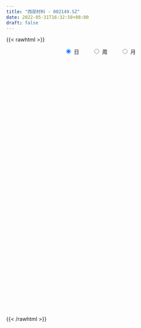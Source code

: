 ```yaml
---
title: "西部材料 - 002149.SZ"
date: 2022-05-31T16:32:58+08:00
draft: false
---
```

{{< rawhtml >}}
    <div style="text-align: center">
        <label style="padding: 1rem;"><input style="margin-right: .5rem" type="radio" name="period" value="D" checked onclick="period_change(this)">日</label>
        <label style="padding: 1rem;"><input style="margin-right: .5rem" type="radio" name="period" value="W" onclick="period_change(this)">周</label>
        <label style="padding: 1rem;"><input style="margin-right: .5rem" type="radio" name="period" value="M" onclick="period_change(this)">月</label>
    </div>
    <div id="chart" style="height: 700px;"></div> 
    <script type="text/javascript">
        const D_v = [132891.36,139613.38,67814.91,88379.51,287653.28,235013.88,254829.36,290396.25,224556.66,165973.85,115486.57,147826.95,217385.04,221414.25,295100.1,420434.55,295373.59,144284.91,122001.02,177577.14,156978.15,248453.66,261970.84,384950.66,310017.75,225779.3,213312.44,171267.99,215807.45,263616.92,189445.77,123359.79,115485.17,134481.83,224104.96,562615.4,388121.81,250910.49,208940.15,223350.14,381637.89,293462.18,247176.57,273624.94,234884.81,256432.51,345106.57,323048.6,259533.48,263752.48,213143.75,228881.0,334026.8,251451.84,369690.05,661938.98,561852.87,899490.33,591458.76,407531.86,631936.13,829660.67,486505.22,476832.69,484959.23,799194.2,789754.37,639948.92,418756.73,648804.25,451920.14,563481.1,572229.4300000001,550662.5600000001,307172.06,454327.22,284149.88,304747.21,251366.98,372393.4,302105.56,214463.34,356362.68,266203.84,200493.12,217757.82,202113.02,230806.35,189773.24,230096.92,133076.47,153402.3,115121.49,77665.8,115787.48,95250.29,87958.87,123926.01,93749.68,128804.74,126676.48,126256.84,130749.13,109985.15,75638.14,109153.0,104191.59,174501.0,171615.28,138964.06,131685.27,88443.23,101766.04,132170.73,147682.44,284175.1,168561.81,125359.77,222840.27,267680.12,201159.62,205813.06,222972.86,242555.09,194192.41,162709.4,108640.98,114987.8,191195.66,210643.65,353040.27,174228.9,139200.4,102195.79,128603.7,210264.71,111269.76,176956.78,166401.92,134525.03,117394.69,98368.93,82126.73,68834.24,189573.87,88122.07,71530.4,65519.79,133537.6,112844.25,78874.22,132480.14,116077.95,89400.28,96113.58,95207.28,71861.18,66458.38,56070.25,86832.23,84824.15,53047.0,52913.67,70988.47,119360.07,72163.3,145196.64,125882.91,76753.27,81565.62,52500.92,73982.0,75455.12,66246.76,72280.01,84247.96,81724.88,76815.81,73480.73,76193.42,103868.64,119020.69,127388.93,140071.48,164225.44,272473.04,277391.79,385085.04,411426.92,282206.33,189765.75,186337.77,125767.23,170620.97,223411.98,244877.24,157382.97,224418.81,148128.0,170818.44,174750.24,169879.56,90551.06,96576.07,80513.75,135457.22,82244.78,82397.7,79081.0,62200.89,88933.88,82924.54,125273.76,100896.49,79395.56,82748.53,96533.8,55353.33,63911.37,64450.7,62456.96,52354.2,53338.3,47952.86,79756.09,59720.71,103254.98,90428.9,120325.82,75366.55,100269.56,114542.29,101045.87,59230.22,93292.31,138438.22,82417.21,49246.23,48289.0,51955.17,77675.81,51749.24,134123.68,77843.78,92801.48,82110.4,67296.58,59535.3,43581.27,56121.0]
const D_histogram = [0.0,-0.0195792593,-0.0250940036,-0.0233488625,0.0384935529,0.0860450996,0.1276303338,0.1806890116,0.1941710702,0.1677984767,0.1294435283,0.1067748994,0.1251965075,0.0689617546,0.1177771176,0.1620319139,0.14010586,0.0870059246,0.0466273004,0.0010822752,-0.0331266975,-0.007518126,0.0140524868,0.0817071676,0.1087814582,0.1189643587,0.1043534054,0.0517558737,0.0328715689,-0.0533116423,-0.1540627709,-0.1900272067,-0.2194422414,-0.2005904422,-0.0856466126,0.0262596031,0.0990650864,0.1146026662,0.0823211224,0.0751789414,0.1031419821,0.0824842684,0.0775574622,0.0723611601,0.0485962938,0.0130516905,0.0102479341,-0.0931644347,-0.2335812923,-0.2323071309,-0.2349348916,-0.207426254,-0.1619979876,-0.1201137763,-0.0530166608,0.0654156836,0.2498715683,0.433561907,0.4963885082,0.475844333,0.4719604613,0.3123591013,0.1413074005,0.0834045042,0.1573404303,0.2988269193,0.3762755475,0.3493184648,0.2894477043,0.2324859318,0.1632110116,0.2171132916,0.2989514447,0.1610315035,0.0536931035,-0.1674572306,-0.3024636716,-0.3195506086,-0.3638502778,-0.3390918471,-0.3628334155,-0.3983097081,-0.4721969061,-0.4694832983,-0.4912203074,-0.4673111584,-0.4092365523,-0.3222866842,-0.3206174159,-0.4285548501,-0.4881520617,-0.5425699021,-0.5009455606,-0.4473891718,-0.3677201784,-0.3254385365,-0.2659456373,-0.1969012744,-0.1256790574,-0.0342027597,0.0110060055,0.0605580663,0.0813788469,0.0644073567,0.0583146413,0.0471016544,0.0191199435,-0.0766610601,-0.0680664086,-0.0103009433,0.0376267306,0.0557302317,0.0904405514,0.1150268762,0.1591582473,0.2339237106,0.2762124696,0.2755155929,0.3187605118,0.3782575108,0.3444043867,0.3366320231,0.3295305232,0.3320433629,0.3084231079,0.2447076773,0.1918288825,0.1582878843,0.1120997046,0.1163098235,0.165024534,0.1455302413,0.1216265185,0.0952967351,0.0807347501,0.0345609941,0.0123968071,-0.0465536797,-0.0806923547,-0.0851805907,-0.073207788,-0.0552073636,-0.041266669,-0.0394417466,-0.1734900293,-0.2346688669,-0.2687687766,-0.297535873,-0.3628939603,-0.4163008055,-0.4150723234,-0.3512762466,-0.2737820385,-0.2026276565,-0.1508405116,-0.1524921223,-0.1272153653,-0.1339587767,-0.1320332173,-0.1576593108,-0.1382247662,-0.1365613768,-0.14006896,-0.1156820113,-0.1271565361,-0.1283081768,-0.1762436601,-0.2027245497,-0.1954007707,-0.2057562221,-0.1904429708,-0.1894040639,-0.1694932152,-0.1205423032,-0.063977286,0.0098569297,0.0567988052,0.0747222065,0.0835583353,0.1077430926,0.1208894005,0.1363631659,0.1240940047,0.1139417483,0.1073033583,0.1329651231,0.1587165902,0.2185504909,0.298026418,0.3045578083,0.3007085094,0.2579603747,0.2167348997,0.1736636866,0.1159814108,0.0531770124,-0.0000940745,-0.0790586321,-0.15768236,-0.2539476691,-0.2682149954,-0.2354719313,-0.1980559583,-0.1553920341,-0.1253610255,-0.0687987438,-0.0430878207,-0.0226472956,-0.0173790648,-0.0148371503,0.0235489493,0.0357486594,0.0659139557,0.0685939423,0.0467298976,0.0309434244,-0.0204818463,-0.0270465043,-0.0280619838,-0.0159095041,-0.0235459901,-0.0124993545,0.0097069053,0.0115563465,-0.0256420041,-0.0540356565,-0.1301822852,-0.1962332186,-0.1997161273,-0.1933391389,-0.1264307771,-0.0394798713,0.0102546439,0.0621118807,0.1143541205,0.1708583551,0.2107280435,0.2331339572,0.2371444112,0.2384468622,0.2374402441,0.2262016442,0.2520194344,0.2531869196,0.2063569736,0.1920545219,0.176753695,0.1542064,0.1387966609,0.1213321189]
const D_fast = [0.0,-0.0244740741,-0.0362623193,-0.0403543938,0.0311114098,0.1001742314,0.173667049,0.2718979797,0.3339228059,0.3494998316,0.3435057652,0.3475308613,0.3972515962,0.358257282,0.4365169243,0.5212796991,0.5343801102,0.503031656,0.4743098568,0.4290354004,0.3865447533,0.4102737934,0.4353575279,0.5234390005,0.5777086557,0.6176326459,0.629110044,0.5894514807,0.5787850681,0.4792739463,0.340007125,0.2565358876,0.1722602925,0.1409644811,0.2344966576,0.3529677741,0.4505395289,0.4947277753,0.4830265121,0.4946790665,0.5484276027,0.548390956,0.5628535155,0.5757475034,0.5641317105,0.5318500298,0.5316082569,0.4049047795,0.2060925988,0.1492899775,0.0879284939,0.063580568,0.0685093375,0.0803651047,0.134208055,0.2689943202,0.5159180971,0.8079989126,0.9949226408,1.0933395488,1.2074457924,1.1259342078,0.9902093572,0.9531575869,1.0664286206,1.2826218394,1.4541393545,1.5145118879,1.5270030535,1.5281627639,1.4996905967,1.6078711996,1.7644472138,1.6667851485,1.5728700244,1.3098553827,1.0992330237,1.0022584345,0.8669961959,0.8069816648,0.6925317425,0.5574780229,0.3655415985,0.2508843816,0.1063422956,0.0134236551,-0.0308108769,-0.0244326798,-0.1029177655,-0.3179939122,-0.4996291393,-0.6896894552,-0.7733015038,-0.8315924079,-0.8438534592,-0.8829314514,-0.8899249616,-0.8701059172,-0.8303034646,-0.7473778569,-0.6994175903,-0.6347260129,-0.5935605205,-0.5944301715,-0.5859442267,-0.5853818,-0.608583525,-0.7235297936,-0.7319517443,-0.6767615148,-0.6194271582,-0.5873910993,-0.5300706417,-0.4767275978,-0.3928066649,-0.259560274,-0.1482183976,-0.080036376,0.0428986709,0.1969600475,0.2492080201,0.3255936623,0.4008747932,0.4863984735,0.5398839955,0.5373454843,0.5324239102,0.538454883,0.5202916295,0.5535792043,0.6435500483,0.6604383159,0.6669412227,0.664435623,0.6700573256,0.6325238181,0.6134588329,0.5428699261,0.4885581624,0.4627747788,0.4564456345,0.460644218,0.4642682453,0.4562327311,0.2788119411,0.1589658868,0.0576737829,-0.0454772817,-0.2015588591,-0.3590409057,-0.4615805045,-0.4856034892,-0.4765547908,-0.4560573229,-0.4419803059,-0.4817549473,-0.4882820315,-0.5285151371,-0.559597882,-0.6246388032,-0.6397604502,-0.672237405,-0.7107622283,-0.7152957823,-0.7585594411,-0.791788126,-0.8837845244,-0.9609465514,-1.0024729651,-1.064267472,-1.0965649634,-1.1428770725,-1.1653395276,-1.1465241914,-1.1059534957,-1.0296550475,-0.9685134708,-0.9319095178,-0.9021838052,-0.8510632747,-0.8076946167,-0.7581300599,-0.7393757199,-0.7210425393,-0.7008550896,-0.641952044,-0.5765214294,-0.462049906,-0.3080673744,-0.2253965321,-0.1540687036,-0.1323267446,-0.1193684946,-0.1190237861,-0.1477107092,-0.1972208545,-0.25051546,-0.3492446757,-0.4672889936,-0.62704122,-0.7083622951,-0.7344872139,-0.7465852304,-0.7427693148,-0.7440785625,-0.7047159667,-0.6897769989,-0.6749982976,-0.6740748331,-0.6752422061,-0.6309688692,-0.6098319942,-0.563188209,-0.5433597368,-0.5535413071,-0.5615919242,-0.6181376564,-0.6314639406,-0.639494916,-0.6313198123,-0.6448427958,-0.6369209989,-0.6122880127,-0.607549485,-0.6511583366,-0.6930609031,-0.8017531031,-0.9168623412,-0.9702742817,-1.012232078,-0.9769314104,-0.8998504725,-0.8475522963,-0.7801670894,-0.6993363194,-0.600117496,-0.5075657968,-0.4268763937,-0.363579837,-0.3026656705,-0.2443122275,-0.1990004163,-0.1101777675,-0.0457135524,-0.0409542551,-0.0072430762,0.0216445206,0.0376488256,0.0569382517,0.0698067394]
const D_slow = [0.0,-0.0048948148,-0.0111683157,-0.0170055313,-0.0073821431,0.0141291318,0.0460367152,0.0912089681,0.1397517357,0.1817013549,0.2140622369,0.2407559618,0.2720550887,0.2892955273,0.3187398067,0.3592477852,0.3942742502,0.4160257314,0.4276825565,0.4279531253,0.4196714509,0.4177919194,0.4213050411,0.441731833,0.4689271975,0.4986682872,0.5247566386,0.537695607,0.5459134992,0.5325855886,0.4940698959,0.4465630942,0.3917025339,0.3415549233,0.3201432702,0.326708171,0.3514744426,0.3801251091,0.4007053897,0.4195001251,0.4452856206,0.4659066877,0.4852960532,0.5033863433,0.5155354167,0.5187983393,0.5213603229,0.4980692142,0.4396738911,0.3815971084,0.3228633855,0.271006822,0.2305073251,0.200478881,0.1872247158,0.2035786367,0.2660465288,0.3744370055,0.4985341326,0.6174952158,0.7354853311,0.8135751065,0.8489019566,0.8697530827,0.9090881903,0.9837949201,1.0778638069,1.1651934231,1.2375553492,1.2956768322,1.3364795851,1.390757908,1.4654957691,1.505753645,1.5191769209,1.4773126132,1.4016966953,1.3218090432,1.2308464737,1.1460735119,1.0553651581,0.955787731,0.8377385045,0.7203676799,0.5975626031,0.4807348135,0.3784256754,0.2978540043,0.2176996504,0.1105609379,-0.0114770776,-0.1471195531,-0.2723559433,-0.3842032362,-0.4761332808,-0.5574929149,-0.6239793243,-0.6732046429,-0.7046244072,-0.7131750971,-0.7104235958,-0.6952840792,-0.6749393675,-0.6588375283,-0.644258868,-0.6324834544,-0.6277034685,-0.6468687335,-0.6638853357,-0.6664605715,-0.6570538888,-0.6431213309,-0.6205111931,-0.591754474,-0.5519649122,-0.4934839845,-0.4244308672,-0.3555519689,-0.275861841,-0.1812974633,-0.0951963666,-0.0110383608,0.07134427,0.1543551107,0.2314608877,0.292637807,0.3405950276,0.3801669987,0.4081919249,0.4372693807,0.4785255142,0.5149080746,0.5453147042,0.569138888,0.5893225755,0.597962824,0.6010620258,0.5894236059,0.5692505172,0.5479553695,0.5296534225,0.5158515816,0.5055349143,0.4956744777,0.4523019704,0.3936347537,0.3264425595,0.2520585913,0.1613351012,0.0572598998,-0.046508181,-0.1343272427,-0.2027727523,-0.2534296664,-0.2911397943,-0.3292628249,-0.3610666662,-0.3945563604,-0.4275646647,-0.4669794924,-0.501535684,-0.5356760282,-0.5706932682,-0.599613771,-0.631402905,-0.6634799492,-0.7075408643,-0.7582220017,-0.8070721944,-0.8585112499,-0.9061219926,-0.9534730086,-0.9958463124,-1.0259818882,-1.0419762097,-1.0395119773,-1.025312276,-1.0066317243,-0.9857421405,-0.9588063674,-0.9285840172,-0.8944932258,-0.8634697246,-0.8349842875,-0.8081584479,-0.7749171671,-0.7352380196,-0.6806003969,-0.6060937924,-0.5299543403,-0.454777213,-0.3902871193,-0.3361033944,-0.2926874727,-0.26369212,-0.2503978669,-0.2504213855,-0.2701860436,-0.3096066336,-0.3730935508,-0.4401472997,-0.4990152825,-0.5485292721,-0.5873772806,-0.618717537,-0.6359172229,-0.6466891781,-0.652351002,-0.6566957682,-0.6604050558,-0.6545178185,-0.6455806536,-0.6291021647,-0.6119536791,-0.6002712047,-0.5925353486,-0.5976558102,-0.6044174363,-0.6114329322,-0.6154103082,-0.6212968057,-0.6244216444,-0.6219949181,-0.6191058314,-0.6255163325,-0.6390252466,-0.6715708179,-0.7206291226,-0.7705581544,-0.8188929391,-0.8505006334,-0.8603706012,-0.8578069402,-0.8422789701,-0.8136904399,-0.7709758511,-0.7182938403,-0.660010351,-0.6007242482,-0.5411125326,-0.4817524716,-0.4252020605,-0.3621972019,-0.298900472,-0.2473112286,-0.1992975982,-0.1551091744,-0.1165575744,-0.0818584092,-0.0515253795]
const D_data = [['2021-05-20', 13.7565, 13.2518, 13.2221, 13.7565],['2021-05-21', 13.2518, 12.945, 12.7471, 13.3903],['2021-05-24', 12.8361, 13.0341, 12.7372, 13.1132],['2021-05-25', 13.0242, 13.0934, 12.7471, 13.1132],['2021-05-26', 13.1231, 14.0237, 13.1033, 14.3404],['2021-05-27', 14.0435, 14.192, 13.8852, 14.3899],['2021-05-28', 14.2118, 14.4493, 14.2118, 14.8254],['2021-05-31', 14.6274, 14.9837, 14.3503, 15.0035],['2021-06-01', 14.8452, 14.8353, 14.3503, 15.0431],['2021-06-02', 14.8353, 14.4691, 14.3503, 14.9144],['2021-06-03', 14.4592, 14.2909, 14.2316, 14.667],['2021-06-04', 14.2316, 14.4493, 14.1326, 14.7066],['2021-06-07', 14.5186, 15.0827, 14.5186, 15.1619],['2021-06-08', 15.1619, 14.1623, 14.093, 15.2608],['2021-06-09', 14.2019, 15.5775, 14.2019, 15.5775],['2021-06-10', 15.726, 15.9338, 15.2212, 15.9338],['2021-06-11', 15.6171, 15.34, 14.954, 15.6171],['2021-06-15', 15.3796, 14.8947, 14.7759, 15.4192],['2021-06-16', 14.8947, 14.9144, 14.6571, 15.2113],['2021-06-17', 14.9639, 14.6967, 14.4592, 15.3202],['2021-06-18', 14.68, 14.67, 14.1, 14.85],['2021-06-21', 14.65, 15.44, 14.25, 15.5],['2021-06-22', 15.5, 15.58, 15.09, 15.71],['2021-06-23', 15.69, 16.5, 15.51, 16.76],['2021-06-24', 16.3, 16.39, 16.13, 17.0],['2021-06-25', 16.39, 16.44, 16.03, 16.79],['2021-06-28', 16.33, 16.28, 16.01, 16.75],['2021-06-29', 16.28, 15.76, 15.75, 16.45],['2021-06-30', 15.76, 16.1, 15.42, 16.39],['2021-07-01', 16.11, 15.04, 15.0, 16.18],['2021-07-02', 14.91, 14.34, 14.21, 14.92],['2021-07-05', 14.3, 14.71, 14.21, 14.82],['2021-07-06', 14.8, 14.51, 14.25, 14.8],['2021-07-07', 14.38, 14.97, 14.3, 15.12],['2021-07-08', 15.0, 16.47, 15.0, 16.47],['2021-07-09', 16.48, 17.07, 16.16, 17.5],['2021-07-12', 17.0, 17.18, 16.85, 17.72],['2021-07-13', 17.26, 16.84, 16.62, 17.31],['2021-07-14', 16.84, 16.33, 16.25, 16.9],['2021-07-15', 16.56, 16.66, 16.15, 16.97],['2021-07-16', 16.6, 17.29, 16.3, 17.65],['2021-07-19', 17.53, 16.84, 16.68, 17.8],['2021-07-20', 16.58, 17.1, 16.32, 17.26],['2021-07-21', 17.1, 17.2, 16.7, 17.2],['2021-07-22', 17.24, 17.01, 16.58, 17.3],['2021-07-23', 16.9, 16.8, 16.65, 17.39],['2021-07-26', 17.0, 17.19, 16.8, 17.6],['2021-07-27', 17.03, 15.68, 15.66, 17.56],['2021-07-28', 15.21, 14.49, 14.11, 15.25],['2021-07-29', 14.8, 15.76, 14.8, 15.87],['2021-07-30', 15.81, 15.57, 15.09, 15.9],['2021-08-02', 15.77, 15.88, 15.59, 16.6],['2021-08-03', 15.81, 16.19, 15.51, 16.98],['2021-08-04', 16.19, 16.3, 15.93, 16.47],['2021-08-05', 16.31, 16.87, 16.06, 17.34],['2021-08-06', 16.78, 18.05, 16.5, 18.07],['2021-08-09', 19.2, 19.86, 19.04, 19.86],['2021-08-10', 20.13, 21.17, 20.13, 21.8],['2021-08-11', 21.2, 20.76, 20.3, 21.6],['2021-08-12', 20.74, 20.3, 20.18, 20.96],['2021-08-13', 20.53, 20.92, 20.18, 21.67],['2021-08-16', 21.35, 18.95, 18.83, 21.59],['2021-08-17', 19.28, 18.21, 18.1, 19.44],['2021-08-18', 18.21, 19.22, 18.03, 19.81],['2021-08-19', 19.17, 21.14, 18.79, 21.14],['2021-08-20', 21.66, 22.89, 20.66, 23.19],['2021-08-23', 22.99, 23.1, 22.5, 25.12],['2021-08-24', 22.12, 22.38, 21.8, 22.58],['2021-08-25', 22.4, 22.16, 21.38, 22.48],['2021-08-26', 22.2, 22.27, 21.62, 23.38],['2021-08-27', 21.9, 22.12, 21.6, 23.02],['2021-08-30', 22.41, 23.97, 22.16, 24.0],['2021-08-31', 23.8, 25.1, 23.06, 25.29],['2021-09-01', 24.88, 22.59, 22.59, 24.97],['2021-09-02', 21.8, 22.61, 21.5, 23.1],['2021-09-03', 22.88, 20.46, 20.35, 23.0],['2021-09-06', 20.45, 20.59, 19.54, 20.75],['2021-09-07', 20.6, 21.6, 20.21, 21.89],['2021-09-08', 21.61, 21.0, 20.61, 21.66],['2021-09-09', 20.88, 21.7, 20.03, 21.97],['2021-09-10', 21.31, 20.97, 20.65, 21.86],['2021-09-13', 20.82, 20.5, 20.12, 21.15],['2021-09-14', 20.31, 19.5, 19.4, 20.75],['2021-09-15', 19.49, 20.0, 19.13, 20.76],['2021-09-16', 19.88, 19.35, 19.35, 20.55],['2021-09-17', 19.2, 19.62, 18.5, 19.79],['2021-09-22', 19.16, 19.98, 19.11, 20.4],['2021-09-23', 20.0, 20.49, 19.8, 20.65],['2021-09-24', 20.4, 19.44, 19.4, 20.52],['2021-09-27', 19.42, 17.5, 17.5, 19.54],['2021-09-28', 17.46, 17.29, 17.15, 17.68],['2021-09-29', 17.2, 16.62, 16.55, 17.53],['2021-09-30', 16.7, 17.34, 16.7, 17.39],['2021-10-08', 17.59, 17.32, 17.11, 17.69],['2021-10-11', 17.35, 17.62, 17.1, 18.1],['2021-10-12', 17.5, 17.13, 16.78, 17.65],['2021-10-13', 17.25, 17.3, 16.73, 17.35],['2021-10-14', 17.25, 17.49, 17.05, 17.88],['2021-10-15', 17.56, 17.67, 17.37, 17.87],['2021-10-18', 17.67, 18.2, 17.57, 18.36],['2021-10-19', 18.19, 17.88, 17.62, 18.25],['2021-10-20', 17.72, 18.12, 17.33, 18.24],['2021-10-21', 18.2, 17.91, 17.85, 18.62],['2021-10-22', 17.78, 17.41, 17.24, 18.2],['2021-10-25', 17.33, 17.44, 17.25, 17.65],['2021-10-26', 17.55, 17.28, 17.01, 17.71],['2021-10-27', 17.55, 16.9, 16.85, 17.63],['2021-10-28', 16.61, 15.6, 15.51, 16.85],['2021-10-29', 15.6, 16.52, 15.6, 16.58],['2021-11-01', 16.48, 17.19, 16.4, 17.25],['2021-11-02', 17.14, 17.27, 17.06, 17.68],['2021-11-03', 17.26, 17.02, 16.77, 17.26],['2021-11-04', 17.14, 17.34, 17.02, 17.42],['2021-11-05', 17.45, 17.37, 17.1, 17.71],['2021-11-08', 17.25, 17.83, 16.95, 17.89],['2021-11-09', 17.85, 18.62, 17.55, 18.96],['2021-11-10', 18.55, 18.67, 18.29, 18.85],['2021-11-11', 18.68, 18.41, 18.22, 18.79],['2021-11-12', 18.41, 19.27, 18.3, 19.39],['2021-11-15', 19.2, 20.0, 19.08, 20.46],['2021-11-16', 19.81, 19.17, 19.15, 20.02],['2021-11-17', 19.09, 19.65, 18.28, 19.91],['2021-11-18', 19.62, 19.89, 18.86, 20.28],['2021-11-19', 19.79, 20.28, 19.57, 20.5],['2021-11-22', 20.2, 20.18, 20.07, 20.88],['2021-11-23', 20.16, 19.7, 19.61, 20.32],['2021-11-24', 19.67, 19.74, 19.55, 20.06],['2021-11-25', 19.75, 19.94, 19.62, 20.1],['2021-11-26', 20.06, 19.73, 19.73, 20.89],['2021-11-29', 19.3, 20.4, 19.04, 20.46],['2021-11-30', 20.58, 21.28, 20.4, 21.78],['2021-12-01', 21.15, 20.7, 20.54, 21.34],['2021-12-02', 20.61, 20.71, 20.32, 21.43],['2021-12-03', 20.43, 20.71, 20.41, 20.87],['2021-12-06', 20.75, 20.9, 20.58, 21.33],['2021-12-07', 20.92, 20.47, 19.4, 21.09],['2021-12-08', 20.2, 20.69, 20.2, 21.1],['2021-12-09', 20.67, 20.08, 19.86, 20.78],['2021-12-10', 19.8, 20.17, 19.8, 20.51],['2021-12-13', 20.06, 20.45, 20.03, 20.84],['2021-12-14', 20.69, 20.69, 20.21, 20.79],['2021-12-15', 20.58, 20.87, 20.55, 21.15],['2021-12-16', 21.09, 20.94, 20.76, 21.13],['2021-12-17', 20.95, 20.87, 20.79, 21.09],['2021-12-20', 20.87, 18.79, 18.78, 20.88],['2021-12-21', 18.65, 19.07, 18.56, 19.33],['2021-12-22', 18.9, 19.0, 18.88, 19.36],['2021-12-23', 19.2, 18.71, 18.7, 19.2],['2021-12-24', 18.73, 17.76, 17.55, 18.79],['2021-12-27', 17.99, 17.29, 17.01, 18.0],['2021-12-28', 17.36, 17.5, 17.15, 17.54],['2021-12-29', 17.46, 18.14, 17.33, 18.38],['2021-12-30', 18.14, 18.42, 17.95, 18.63],['2021-12-31', 18.4, 18.52, 18.28, 18.67],['2022-01-04', 18.49, 18.43, 18.0, 18.81],['2022-01-05', 18.35, 17.73, 17.54, 18.66],['2022-01-06', 17.71, 17.97, 17.57, 18.16],['2022-01-07', 17.87, 17.46, 17.4, 18.07],['2022-01-10', 17.35, 17.39, 17.16, 17.59],['2022-01-11', 17.23, 16.8, 16.69, 17.4],['2022-01-12', 16.81, 17.16, 16.81, 17.46],['2022-01-13', 17.07, 16.81, 16.76, 17.23],['2022-01-14', 16.81, 16.55, 16.52, 16.91],['2022-01-17', 16.53, 16.77, 16.37, 16.87],['2022-01-18', 16.78, 16.17, 16.0, 16.9],['2022-01-19', 16.05, 16.07, 15.82, 16.33],['2022-01-20', 16.08, 15.13, 15.05, 16.14],['2022-01-21', 15.23, 14.94, 14.82, 15.4],['2022-01-24', 14.78, 15.04, 14.68, 15.07],['2022-01-25', 15.04, 14.53, 14.45, 15.27],['2022-01-26', 14.51, 14.58, 14.25, 14.95],['2022-01-27', 14.57, 14.16, 14.1, 14.71],['2022-01-28', 14.2, 14.17, 13.75, 14.34],['2022-02-07', 14.39, 14.46, 14.3, 14.66],['2022-02-08', 14.41, 14.62, 14.16, 14.65],['2022-02-09', 14.76, 15.02, 14.56, 15.04],['2022-02-10', 15.02, 14.89, 14.76, 15.15],['2022-02-11', 14.89, 14.61, 14.57, 14.93],['2022-02-14', 14.7, 14.49, 14.36, 14.84],['2022-02-15', 14.59, 14.71, 14.41, 14.73],['2022-02-16', 14.71, 14.63, 14.57, 14.88],['2022-02-17', 14.64, 14.71, 14.51, 14.83],['2022-02-18', 14.59, 14.35, 14.25, 14.63],['2022-02-21', 14.41, 14.29, 14.19, 14.74],['2022-02-22', 14.28, 14.26, 13.9, 14.41],['2022-02-23', 14.23, 14.7, 14.19, 14.76],['2022-02-24', 14.59, 14.85, 14.3, 14.97],['2022-02-25', 14.97, 15.56, 14.62, 15.6],['2022-02-28', 15.82, 16.3, 15.55, 16.3],['2022-03-01', 16.5, 15.78, 15.65, 16.5],['2022-03-02', 15.88, 15.83, 15.66, 16.1],['2022-03-03', 15.7, 15.38, 15.36, 15.8],['2022-03-04', 15.3, 15.31, 15.18, 15.57],['2022-03-07', 15.49, 15.17, 15.04, 15.62],['2022-03-08', 15.49, 14.79, 14.0, 15.7],['2022-03-09', 14.5, 14.43, 13.31, 14.75],['2022-03-10', 14.53, 14.22, 14.18, 14.68],['2022-03-11', 13.95, 13.47, 13.22, 13.95],['2022-03-14', 13.06, 12.91, 12.9, 13.39],['2022-03-15', 12.73, 12.0, 11.99, 12.83],['2022-03-16', 12.2, 12.46, 11.77, 12.52],['2022-03-17', 12.63, 12.83, 12.5, 13.16],['2022-03-18', 12.87, 12.83, 12.66, 12.94],['2022-03-21', 12.85, 12.89, 12.63, 13.0],['2022-03-22', 12.92, 12.73, 12.71, 12.95],['2022-03-23', 12.77, 13.13, 12.61, 13.28],['2022-03-24', 12.98, 12.83, 12.71, 13.02],['2022-03-25', 12.75, 12.77, 12.74, 13.1],['2022-03-28', 12.68, 12.54, 12.3, 12.76],['2022-03-29', 12.55, 12.42, 12.39, 12.72],['2022-03-30', 12.5, 12.89, 12.42, 12.89],['2022-03-31', 12.79, 12.63, 12.51, 12.85],['2022-04-01', 12.53, 12.92, 12.42, 12.94],['2022-04-06', 12.88, 12.63, 12.51, 12.88],['2022-04-07', 12.53, 12.23, 12.22, 12.59],['2022-04-08', 12.23, 12.15, 11.83, 12.37],['2022-04-11', 12.15, 11.44, 11.35, 12.15],['2022-04-12', 11.43, 11.74, 11.33, 11.81],['2022-04-13', 11.73, 11.68, 11.53, 11.92],['2022-04-14', 11.87, 11.77, 11.64, 11.95],['2022-04-15', 11.66, 11.43, 11.35, 11.76],['2022-04-18', 11.37, 11.57, 11.11, 11.61],['2022-04-19', 11.59, 11.71, 11.54, 11.81],['2022-04-20', 11.6, 11.44, 11.41, 11.71],['2022-04-21', 11.43, 10.76, 10.72, 11.47],['2022-04-22', 10.68, 10.57, 10.44, 10.78],['2022-04-25', 10.35, 9.52, 9.51, 10.35],['2022-04-26', 9.49, 9.03, 9.02, 9.52],['2022-04-27', 8.45, 9.36, 8.42, 9.36],['2022-04-28', 9.23, 9.22, 9.06, 9.43],['2022-04-29', 9.36, 9.93, 9.34, 10.06],['2022-05-05', 9.84, 10.41, 9.8, 10.62],['2022-05-06', 10.1, 10.18, 10.02, 10.42],['2022-05-09', 10.17, 10.39, 10.06, 10.55],['2022-05-10', 10.24, 10.63, 10.17, 10.74],['2022-05-11', 10.74, 10.98, 10.74, 11.56],['2022-05-12', 10.97, 11.08, 10.87, 11.25],['2022-05-13', 11.1, 11.11, 10.92, 11.2],['2022-05-16', 11.27, 11.05, 10.99, 11.29],['2022-05-17', 11.05, 11.14, 10.9, 11.17],['2022-05-18', 11.07, 11.23, 11.04, 11.43],['2022-05-19', 11.1, 11.19, 11.02, 11.21],['2022-05-20', 11.3, 11.83, 11.21, 11.88],['2022-05-23', 11.82, 11.75, 11.65, 11.9],['2022-05-24', 11.72, 11.17, 11.16, 11.84],['2022-05-25', 11.24, 11.54, 11.2, 11.62],['2022-05-26', 11.5, 11.57, 11.26, 11.85],['2022-05-27', 11.72, 11.49, 11.35, 11.77],['2022-05-30', 11.52, 11.58, 11.39, 11.63],['2022-05-31', 11.57, 11.56, 11.41, 11.65]]
const W_v = [613025.0800000001,784128.5,807643.83,1147641.4299999999,470663.26,644729.76,560916.3400000001,1210030.6499999999,1040981.49,1531490.1899999999,843719.96,592251.35,398510.68,289046.47,318156.1899999999,271655.15,312923.62,235694.89,206392.1,226205.23,199942.17,212168.21,285311.31,199699.47,227890.59,309088.93,308601.8,262791.08,200656.4,58865.99,58539.99,337498.63,210864.8,513844.47,283958.41,371870.39,183396.66,1095169.0899999999,532507.55,282061.96,182875.43,254204.92,251789.59,300005.15,178082.82,169820.84,150061.55,165660.1,209481.91,203746.78,175751.31,141394.98,308272.06,431879.86,197111.32,289697.49,221839.44,268700.73,139889.67,165934.27,228379.57,131471.67,313120.46,161832.82,255955.57,227287.53,201937.16,339688.05,425180.63,250851.5,688302.4,287166.79,143328.91,164174.8,166876.8,597301.1799999999,492808.08,587053.63,345365.5699999999,469065.33,1318543.46,1143932.5600000001,1736854.46,2011280.9499999997,2286281.79,1665660.73,950749.2200000001,2800794.0600000001,1258817.05,942937.04,267396.27,601459.05,746880.0,785826.3400000001,781416.5,363520.62,1007870.29,676213.14,1015339.59,1035404.61,1581392.7199999997,705566.21,953461.4,581427.89,448926.7,344817.5000000001,404605.44,679374.7599999999,626381.5900000001,431726.23,438685.25,379032.35,37279.0,159018.48,210028.55,155542.31,213889.68,166381.22,169153.22,161132.31,145392.85,192281.12,292367.28,479922.37,350479.72,275035.7,383259.2,315933.5600000001,336072.38,367249.24,406371.95,856571.26,720543.66,719126.9299999999,631819.6699999999,400689.87,282648.62,208894.94,201387.41,206995.59,189702.62,216067.64,150105.22,165631.93,1201155.5600000001,518071.82,404633.11,195073.86,176046.7,172540.26,304390.04,760746.27,545680.76,704406.89,899409.9800000001,999576.0600000001,516387.59,434453.13,249703.74,298204.79,632757.5800000001,880781.0599999999,388813.35,197718.54,118955.32,480133.56,848792.86,716989.27,787326.01,1258211.6500000001,2133648.7999999998,1996041.3000000003,1617179.04,1917230.9199999999,1890075.2100000002,2728483.4000000004,2784389.1800000002,2567530.96,2337158.2600000002,2238002.3399999999,1397754.79,1515109.6599999999,767150.75,534677.61,1747573.9000000001,1057799.95,666725.48,639482.8699999999,718897.5,481138.5700000001,421423.8100000001,561120.35,603765.75,938788.5900000001,347446.87,728464.53,651875.9199999999,933690.9400000001,944240.28,1449707.53,600841.22,1431172.21,1053450.5700000001,1160047.1499999999,1452960.48,1305581.01,1404584.8799999999,1845988.6699999999,3092269.9499999997,3077152.0099999998,2949184.4100000001,2447872.3700000001,1514763.0300000003,1255280.8,622692.61,631697.1800000001,77665.8,516672.33,622472.34,635099.01,593029.33,948619.39,1140180.75,771726.25,979309.0100000001,793496.87,501249.62,548283.73,529676.84,329640.42,333687.3,533591.39,360256.93,381315.42,499952.41,1239246.79,1195504.0,1020711.97,754127.3,477189.5200000001,438414.07,263040.58,342706.16,293122.16,489645.81,215588.16,422624.19,363792.9,379587.54,99702.27]
const W_histogram = [0.0,0.0780809117,0.1111601341,0.1323486515,0.1422277025,0.1325868694,0.1591032651,0.2339840086,0.2383361013,0.2831180217,0.2788676922,0.2068726816,0.0798605206,-0.0104990983,-0.1152126331,-0.1701066875,-0.2478433012,-0.2962199569,-0.3101686434,-0.3261169197,-0.3423454465,-0.3638322465,-0.339683027,-0.3008490067,-0.2730636777,-0.2298590642,-0.1842256047,-0.2024832252,-0.2563110759,-0.2527847651,-0.2208384565,-0.1539538625,-0.0951740281,-0.0278607944,-0.0410144754,0.0200115534,0.0498631319,0.115224173,0.1399875483,0.14561405,0.170955506,0.1770436364,0.2051093505,0.20352997,0.1817696089,0.1303963681,0.0481418652,-0.0743465645,-0.1396214316,-0.1961325993,-0.1894708741,-0.1856782162,-0.129814325,-0.1136283051,-0.0834362789,-0.0958018108,-0.0760094382,-0.0683747669,-0.0618272534,-0.0672613558,-0.0470797286,-0.0321511432,-0.0656159317,-0.1009926786,-0.0898534841,-0.0536395639,-0.0287636062,0.0179787376,0.0179696364,0.0317834238,0.064568821,0.0703715623,0.0742222467,0.0622917262,0.0779547759,0.1142282572,0.1372052151,0.1404711321,0.1432207564,0.1587438447,0.2236383924,0.2680924575,0.3109737166,0.3893773362,0.4998474824,0.4748802132,0.4867267963,0.4977150574,0.487954182,0.3572974284,0.2345983759,0.1061344178,0.0163129385,-0.0409217311,-0.0475027442,-0.0890945343,-0.0540482799,-0.0348838565,-0.0005039376,0.0615610571,-0.0132802959,0.0126805979,-0.0223781398,-0.0632444433,-0.1503537353,-0.2085439489,-0.2139203383,-0.2190820748,-0.182821517,-0.1438952964,-0.118731698,-0.1369065661,-0.1429514051,-0.146985667,-0.1479624192,-0.1516248857,-0.1595538131,-0.1612663478,-0.1841905915,-0.1838737452,-0.1729524863,-0.1362389152,-0.0980622954,-0.0570067275,-0.0167943747,0.0226959863,0.0446466959,0.0468656286,0.0265256104,-0.0281483491,-0.0303381705,0.0192505654,0.0082583595,0.0446343664,0.0369984668,0.010816591,-0.0069303605,-0.0327905553,-0.0305052616,-0.038689819,-0.0560337481,-0.055011599,-0.0436569742,-0.0450204544,-0.006809458,0.0193166099,0.030213113,0.0315493587,0.0336118635,0.0477894036,0.0624732957,0.101425778,0.1070611764,0.1373765215,0.1509450993,0.1895931452,0.1827646224,0.1486372622,0.1215879912,0.1026431529,0.0750059092,0.0861539399,0.0570325503,0.0463851638,0.0547191005,0.0573364884,0.071266042,0.0705439711,0.0788312837,0.1540481482,0.2757661883,0.2863506492,0.3536555033,0.3555446104,0.5100520091,0.7477965771,0.926912541,0.8948270328,0.6662212622,0.568695695,0.3588251668,0.1019906104,-0.0264188827,-0.0984875677,-0.0503962765,-0.1757206205,-0.3212923015,-0.3821336732,-0.4925487877,-0.5380738347,-0.5443621444,-0.5143849361,-0.4538629378,-0.3826522234,-0.2873918161,-0.230025271,-0.2140559164,-0.1024846625,-0.032608068,0.0643887887,0.0735523818,0.1827308752,0.1014826138,0.2131457367,0.2792002741,0.2672586505,0.159222336,0.233019806,0.4412763737,0.6644504899,0.7089006647,0.5805865351,0.4878745814,0.3025246762,0.1428045977,-0.1153338067,-0.2886232594,-0.3753765472,-0.4414161085,-0.530209856,-0.516359581,-0.3707146406,-0.2060510929,-0.1371849092,-0.0340190387,-0.0116882272,0.0379666603,-0.1410870748,-0.2068087261,-0.3137275746,-0.4305754672,-0.5912123288,-0.715920088,-0.7327196952,-0.7240062484,-0.6042963643,-0.5130879291,-0.5448256012,-0.5741368059,-0.5620677871,-0.5100123482,-0.4931728574,-0.4949738707,-0.516170306,-0.5331959214,-0.4887018546,-0.3634710336,-0.2067740712,-0.1057444983,-0.0184960486]
const W_fast = [0.0,0.0976011396,0.1584703955,0.2127460759,0.2581820525,0.2816879367,0.3479801487,0.4813568943,0.5452930124,0.6608544381,0.7263210317,0.7060441915,0.5989971607,0.5060127671,0.372496074,0.2750753478,0.1353779088,0.0129462639,-0.0785445835,-0.1760220897,-0.2778369781,-0.3902818397,-0.451053377,-0.4874316084,-0.5279121987,-0.5421723513,-0.5425952931,-0.6114737199,-0.7293793395,-0.7890492199,-0.8123125255,-0.7839163971,-0.7489300697,-0.6885820346,-0.7119893344,-0.6459604173,-0.6036430559,-0.5094759715,-0.4497157091,-0.4076856949,-0.3396053624,-0.2892563229,-0.2099132712,-0.1606101592,-0.136928118,-0.1557022668,-0.2259213034,-0.3669963742,-0.4671765992,-0.5727209168,-0.6134269101,-0.6560538062,-0.6326434963,-0.6448645526,-0.6355315962,-0.6718475808,-0.6710575678,-0.6805165882,-0.689425888,-0.7116753294,-0.7032636344,-0.6963728347,-0.7462416062,-0.8068665227,-0.8181906993,-0.7953866701,-0.7777016139,-0.7264645857,-0.7219812777,-0.7002216344,-0.651294032,-0.6278984001,-0.605492154,-0.601849743,-0.5666979993,-0.5018674538,-0.4445891921,-0.406205492,-0.3676506786,-0.3124416291,-0.1916374834,-0.0801603039,0.0404643843,0.216212338,0.4516443548,0.5453971389,0.6789254211,0.8143424465,0.9265701166,0.8852377201,0.8211882616,0.719257908,0.6335146633,0.5660495609,0.5475928617,0.483727438,0.5052616224,0.5157050818,0.5499590162,0.6274142752,0.5492528482,0.5783838915,0.5377306189,0.4810532046,0.3563554788,0.2460292779,0.1871728039,0.1272405488,0.1177957273,0.1207481238,0.1162287977,0.0638272881,0.0220445978,-0.0187360809,-0.0567034379,-0.0982721258,-0.1460895065,-0.1881186281,-0.2570905197,-0.3027421097,-0.3350589724,-0.3324051301,-0.3187440841,-0.2919401981,-0.255926439,-0.2107620815,-0.1776496978,-0.1637143579,-0.1774229736,-0.2391340204,-0.2489083845,-0.1945070072,-0.2034346232,-0.1559000246,-0.1542863076,-0.1777640357,-0.1972435772,-0.2313014109,-0.2366424326,-0.2544994447,-0.2858518109,-0.2985825615,-0.2981421803,-0.3107607741,-0.2742521422,-0.2432969218,-0.2248471404,-0.2156235551,-0.2051580844,-0.1790331934,-0.1487309774,-0.0844220506,-0.0520213581,0.0126381174,0.06394297,0.1499893022,0.188851935,0.1918838903,0.1952316172,0.2019475671,0.1930618006,0.2257483163,0.2108850644,0.2118339688,0.2338476806,0.2507991906,0.2825452547,0.2994591766,0.32745431,0.4411832116,0.6318427987,0.714014922,0.869733652,0.9605089116,1.2425293126,1.6672230249,2.078067124,2.269688374,2.2076379189,2.2522862756,2.132122039,1.9007851353,1.7657709214,1.6690803445,1.7045725666,1.5353180675,1.3094233111,1.1530485211,0.9194962097,0.739452704,0.5970738582,0.4984548325,0.4455110963,0.4210587549,0.4444712081,0.4443314355,0.406786811,0.4927368993,0.5544614768,0.6675555307,0.6951072192,0.8499684314,0.7940908235,0.9590403806,1.0948949865,1.1497680255,1.081537295,1.2135897165,1.5321653776,1.9214521164,2.1431274573,2.1599599614,2.1892166531,2.079497917,1.9554789878,1.6685071318,1.4230618642,1.2424644396,1.0660708512,0.8447246398,0.7294850195,0.7824512997,0.8956020742,0.9301720306,1.0248331414,1.0442418961,1.1033884487,0.8890629449,0.7716391121,0.58628837,0.3617966106,0.0533566668,-0.2503311145,-0.4503106455,-0.6225987607,-0.6539629677,-0.6910265148,-0.8589705872,-1.0318159934,-1.1602639213,-1.2357115695,-1.342165293,-1.467709774,-1.6179487858,-1.7682733816,-1.8459547785,-1.8115917159,-1.7065882712,-1.6319948229,-1.5493703853]
const W_slow = [0.0,0.0195202279,0.0473102614,0.0803974243,0.11595435,0.1491010673,0.1888768836,0.2473728857,0.3069569111,0.3777364165,0.4474533395,0.4991715099,0.5191366401,0.5165118655,0.4877087072,0.4451820353,0.38322121,0.3091662208,0.2316240599,0.15009483,0.0645084684,-0.0264495932,-0.11137035,-0.1865826017,-0.2548485211,-0.3123132871,-0.3583696883,-0.4089904946,-0.4730682636,-0.5362644549,-0.591474069,-0.6299625346,-0.6537560416,-0.6607212402,-0.6709748591,-0.6659719707,-0.6535061877,-0.6247001445,-0.5897032574,-0.5532997449,-0.5105608684,-0.4662999593,-0.4150226217,-0.3641401292,-0.318697727,-0.2860986349,-0.2740631686,-0.2926498097,-0.3275551676,-0.3765883174,-0.423956036,-0.47037559,-0.5028291713,-0.5312362476,-0.5520953173,-0.57604577,-0.5950481295,-0.6121418213,-0.6275986346,-0.6444139736,-0.6561839057,-0.6642216915,-0.6806256745,-0.7058738441,-0.7283372151,-0.7417471061,-0.7489380077,-0.7444433233,-0.7399509142,-0.7320050582,-0.715862853,-0.6982699624,-0.6797144007,-0.6641414692,-0.6446527752,-0.6160957109,-0.5817944072,-0.5466766241,-0.510871435,-0.4711854738,-0.4152758758,-0.3482527614,-0.2705093322,-0.1731649982,-0.0482031276,0.0705169257,0.1921986248,0.3166273891,0.4386159346,0.5279402917,0.5865898857,0.6131234901,0.6172017248,0.606971292,0.5950956059,0.5728219724,0.5593099024,0.5505889383,0.5504629538,0.5658532181,0.5625331441,0.5657032936,0.5601087587,0.5442976479,0.506709214,0.4545732268,0.4010931422,0.3463226235,0.3006172443,0.2646434202,0.2349604957,0.2007338542,0.1649960029,0.1282495861,0.0912589813,0.0533527599,0.0134643066,-0.0268522803,-0.0728999282,-0.1188683645,-0.1621064861,-0.1961662149,-0.2206817888,-0.2349334706,-0.2391320643,-0.2334580677,-0.2222963938,-0.2105799866,-0.203948584,-0.2109856713,-0.2185702139,-0.2137575726,-0.2116929827,-0.2005343911,-0.1912847744,-0.1885806266,-0.1903132168,-0.1985108556,-0.206137171,-0.2158096257,-0.2298180628,-0.2435709625,-0.2544852061,-0.2657403197,-0.2674426842,-0.2626135317,-0.2550602534,-0.2471729138,-0.2387699479,-0.226822597,-0.2112042731,-0.1858478286,-0.1590825345,-0.1247384041,-0.0870021293,-0.039603843,0.0060873126,0.0432466281,0.073643626,0.0993044142,0.1180558915,0.1395943765,0.153852514,0.165448805,0.1791285801,0.1934627022,0.2112792127,0.2289152055,0.2486230264,0.2871350634,0.3560766105,0.4276642728,0.5160781486,0.6049643012,0.7324773035,0.9194264478,1.151154583,1.3748613412,1.5414166568,1.6835905805,1.7732968722,1.7987945248,1.7921898041,1.7675679122,1.7549688431,1.711038688,1.6307156126,1.5351821943,1.4120449974,1.2775265387,1.1414360026,1.0128397686,0.8993740341,0.8037109783,0.7318630242,0.6743567065,0.6208427274,0.5952215618,0.5870695448,0.603166742,0.6215548374,0.6672375562,0.6926082097,0.7458946439,0.8156947124,0.882509375,0.922314959,0.9805699105,1.0908890039,1.2570016264,1.4342267926,1.5793734264,1.7013420717,1.7769732408,1.8126743902,1.7838409385,1.7116851237,1.6178409869,1.5074869597,1.3749344957,1.2458446005,1.1531659403,1.1016531671,1.0673569398,1.0588521801,1.0559301233,1.0654217884,1.0301500197,0.9784478382,0.9000159446,0.7923720778,0.6445689956,0.4655889736,0.2824090497,0.1014074877,-0.0496666034,-0.1779385857,-0.314144986,-0.4576791875,-0.5981961342,-0.7256992213,-0.8489924356,-0.9727359033,-1.1017784798,-1.2350774602,-1.3572529238,-1.4481206822,-1.4998142,-1.5262503246,-1.5308743367]
const W_data = [['2017-07-21', 11.5568, 10.2281, 10.0369, 11.6715],['2017-07-28', 10.1325, 11.4516, 10.1134, 11.6141],['2017-08-04', 11.4612, 11.27, 11.0884, 11.8531],['2017-08-11', 11.1935, 11.3752, 10.8016, 12.8281],['2017-08-18', 11.3178, 11.4421, 10.9163, 11.5472],['2017-08-25', 11.3369, 11.3274, 11.1744, 12.0156],['2017-09-01', 11.3656, 11.9678, 11.3083, 12.0252],['2017-09-08', 12.1399, 13.0384, 11.92, 13.2774],['2017-09-15', 12.9524, 12.5987, 12.4936, 13.8701],['2017-09-22', 12.5892, 13.4973, 12.4553, 14.6443],['2017-09-29', 13.3539, 13.2774, 12.7517, 13.5546],['2017-10-13', 13.3634, 12.484, 12.4266, 13.5068],['2017-10-20', 12.4266, 11.4421, 11.184, 12.4649],['2017-10-27', 11.4516, 11.4134, 11.3656, 11.9296],['2017-11-03', 11.4134, 10.7252, 10.5149, 11.4421],['2017-11-10', 10.6296, 10.8685, 10.62, 11.1362],['2017-11-17', 10.9737, 10.1134, 10.1038, 11.0502],['2017-11-24', 10.1325, 9.97, 9.5876, 10.1994],['2017-12-01', 9.8362, 10.0274, 9.7788, 10.2759],['2017-12-08', 10.0751, 9.6928, 9.2244, 10.1516],['2017-12-15', 9.6641, 9.3487, 9.2626, 9.8553],['2017-12-22', 9.3009, 8.8994, 8.8038, 9.4825],['2017-12-29', 8.8898, 9.1862, 8.5553, 9.2913],['2018-01-05', 9.1766, 9.2626, 9.1288, 9.3582],['2018-01-12', 9.2626, 9.0428, 8.9376, 9.5303],['2018-01-19', 9.0523, 9.1862, 8.5075, 9.4347],['2018-01-26', 9.1862, 9.2435, 9.0237, 9.5303],['2018-02-02', 9.2148, 8.3067, 7.8575, 9.4443],['2018-02-09', 8.0773, 7.4178, 7.3413, 8.3354],['2018-02-14', 7.456, 7.7236, 7.456, 7.7714],['2018-02-23', 7.8001, 7.9053, 7.7428, 7.9722],['2018-03-02', 7.9148, 8.3737, 7.8097, 8.5648],['2018-03-09', 8.3737, 8.4214, 8.1538, 8.5075],['2018-03-16', 8.4214, 8.7273, 8.4023, 9.2626],['2018-03-23', 8.7751, 7.7428, 7.7236, 8.8325],['2018-03-30', 7.5611, 8.6987, 7.4082, 8.7656],['2018-04-04', 8.7082, 8.4884, 8.4023, 8.756],['2018-04-13', 8.4119, 9.167, 8.3354, 10.2185],['2018-04-20', 9.0715, 8.9185, 8.7464, 9.4251],['2018-04-27', 8.7942, 8.7942, 8.5839, 9.32],['2018-05-04', 8.7847, 9.1766, 8.756, 9.3009],['2018-05-11', 9.2244, 9.0906, 9.0237, 9.3965],['2018-05-18', 8.9854, 9.5494, 8.9281, 9.5876],['2018-05-25', 9.559, 9.3582, 9.32, 9.7597],['2018-06-01', 9.2818, 9.1479, 8.9663, 9.5112],['2018-06-08', 9.0523, 8.6604, 8.345, 9.3678],['2018-06-15', 8.6031, 7.9423, 7.8554, 8.6031],['2018-06-22', 7.8264, 6.8312, 6.7152, 7.865],['2018-06-29', 6.8988, 6.9085, 6.3964, 7.0341],['2018-07-06', 6.9085, 6.5026, 6.2804, 6.9374],['2018-07-13', 6.5123, 6.9471, 6.4737, 7.0341],['2018-07-20', 7.0051, 6.7249, 6.5896, 7.0051],['2018-07-27', 6.7249, 7.3433, 6.6766, 7.7201],['2018-08-03', 7.2466, 6.8698, 6.8215, 8.0196],['2018-08-10', 6.6669, 7.0147, 6.5799, 7.0534],['2018-08-17', 6.8891, 6.377, 6.3577, 6.9181],['2018-08-24', 6.377, 6.6476, 6.2031, 6.7442],['2018-08-31', 6.6476, 6.4254, 6.3674, 6.8312],['2018-09-07', 6.4254, 6.3094, 6.2321, 6.5123],['2018-09-14', 6.3094, 6.0195, 5.9036, 6.3094],['2018-09-21', 6.0292, 6.2418, 5.8263, 6.3867],['2018-09-28', 6.1935, 6.1451, 5.9906, 6.3577],['2018-10-12', 6.0679, 5.3528, 5.0823, 6.5993],['2018-10-19', 5.3528, 4.976, 4.7151, 5.4205],['2018-10-26', 5.034, 5.3142, 5.0243, 5.4881],['2018-11-02', 5.2949, 5.5944, 5.1499, 5.6234],['2018-11-09', 5.5751, 5.4785, 5.4398, 5.7297],['2018-11-16', 5.4785, 5.836, 5.4205, 5.9036],['2018-11-23', 5.8939, 5.2852, 5.2562, 6.0389],['2018-11-30', 5.2852, 5.4108, 5.2466, 5.5558],['2018-12-07', 5.5364, 5.7104, 5.4785, 6.2708],['2018-12-14', 5.6331, 5.4301, 5.4108, 5.7587],['2018-12-21', 5.4398, 5.3915, 5.3432, 5.5171],['2018-12-28', 5.3239, 5.1306, 5.0823, 5.4495],['2019-01-04', 5.1596, 5.4495, 5.0726, 5.4688],['2019-01-11', 5.4205, 5.836, 5.3915, 5.9229],['2019-01-18', 5.836, 5.8456, 5.6234, 6.0195],['2019-01-25', 5.807, 5.7007, 5.691, 6.1741],['2019-02-01', 5.7683, 5.749, 5.2949, 5.8553],['2019-02-15', 5.7297, 6.0099, 5.72, 6.1838],['2019-02-22', 6.0872, 6.9374, 6.0485, 7.6814],['2019-03-01', 6.9568, 7.121, 6.8602, 7.5365],['2019-03-08', 7.1983, 7.5268, 7.1307, 8.2708],['2019-03-15', 7.5558, 8.551, 7.5558, 9.1597],['2019-03-22', 8.58, 9.8071, 8.3771, 10.6091],['2019-03-29', 9.4883, 8.7346, 8.2515, 9.8458],['2019-04-04', 8.7539, 9.5656, 8.7346, 9.6429],['2019-04-12', 10.5221, 10.0487, 9.7781, 11.5753],['2019-04-19', 10.126, 10.2419, 9.5752, 10.6091],['2019-04-26', 10.0487, 8.7539, 8.5897, 10.2226],['2019-04-30', 8.7926, 8.4834, 8.1645, 8.8795],['2019-05-10', 8.1645, 7.952, 7.3722, 8.2902],['2019-05-17', 7.8747, 7.981, 7.8457, 8.5027],['2019-05-24', 7.8843, 8.0679, 7.6814, 8.9858],['2019-05-31', 8.0389, 8.58, 8.0389, 8.7733],['2019-06-06', 8.5897, 8.0389, 7.923, 8.6187],['2019-06-14', 8.0486, 9.0052, 7.9713, 9.3433],['2019-06-21', 9.0148, 8.9968, 8.6256, 9.1984],['2019-06-28', 8.9773, 9.3973, 8.8014, 9.9346],['2019-07-05', 9.8174, 10.1104, 9.4852, 10.5305],['2019-07-12', 10.2277, 8.4595, 8.4009, 10.5793],['2019-07-19', 8.4595, 9.6708, 8.3814, 9.7588],['2019-07-26', 9.6025, 8.9577, 8.6549, 9.6708],['2019-08-02', 9.0554, 8.7233, 8.4205, 9.1922],['2019-08-09', 8.7233, 7.7855, 7.7855, 8.7526],['2019-08-16', 7.8734, 7.6781, 7.2092, 7.9027],['2019-08-23', 7.766, 8.059, 7.6781, 8.2446],['2019-08-30', 8.4986, 7.9125, 7.8441, 8.7917],['2019-09-06', 7.9711, 8.4009, 7.9516, 8.5768],['2019-09-12', 8.4693, 8.5475, 8.4107, 8.7819],['2019-09-20', 8.5475, 8.4791, 8.0883, 8.6158],['2019-09-27', 8.4986, 7.8832, 7.7855, 8.567],['2019-09-30', 7.8832, 7.8832, 7.8637, 8.0395],['2019-10-11', 7.893, 7.7855, 7.5999, 7.932],['2019-10-18', 7.8832, 7.7074, 7.6683, 7.9418],['2019-10-25', 7.6976, 7.5511, 7.4045, 7.6976],['2019-11-01', 7.5804, 7.3459, 7.1994, 7.8051],['2019-11-08', 7.3655, 7.2678, 7.2483, 7.4925],['2019-11-15', 7.3166, 6.7891, 6.7794, 7.3166],['2019-11-22', 6.7501, 6.8575, 6.6621, 7.0529],['2019-11-29', 6.9161, 6.8575, 6.7794, 7.0236],['2019-12-06', 6.8282, 7.1603, 6.7891, 7.1603],['2019-12-13', 7.0822, 7.258, 7.0529, 7.3752],['2019-12-20', 7.4827, 7.4143, 7.3362, 7.6781],['2019-12-27', 7.4045, 7.5608, 7.2287, 7.8051],['2020-01-03', 7.5315, 7.7367, 7.4143, 7.7562],['2020-01-10', 7.7074, 7.6781, 7.6097, 7.8832],['2020-01-17', 7.7074, 7.5022, 7.5022, 7.9125],['2020-01-23', 7.5218, 7.1701, 7.092, 7.8539],['2020-02-07', 6.457, 6.5058, 5.8123, 6.5645],['2020-02-14', 6.4863, 6.9552, 6.4179, 7.0626],['2020-02-21', 6.9454, 7.6976, 6.9259, 7.893],['2020-02-28', 7.5218, 7.0236, 6.9747, 7.9516],['2020-03-06', 7.0333, 7.6781, 7.0333, 8.0981],['2020-03-13', 7.5999, 7.2092, 6.877, 7.8344],['2020-03-20', 7.2776, 6.877, 6.5547, 7.4339],['2020-03-27', 6.6133, 6.838, 6.5156, 7.0529],['2020-04-03', 6.7305, 6.5742, 6.457, 6.7305],['2020-04-10', 6.6817, 6.8087, 6.6524, 7.0626],['2020-04-17', 6.7989, 6.6035, 6.5254, 6.8477],['2020-04-24', 6.6035, 6.3495, 6.33, 6.6328],['2020-04-30', 6.3495, 6.457, 6.203, 6.7305],['2020-05-08', 6.3886, 6.5449, 6.3593, 6.6426],['2020-05-15', 6.5547, 6.3398, 6.3105, 6.5742],['2020-05-22', 6.5938, 6.877, 6.5058, 7.6976],['2020-05-29', 6.9161, 6.8673, 6.6035, 7.1213],['2020-06-05', 6.8673, 6.7598, 6.7305, 7.1408],['2020-06-12', 6.7891, 6.6621, 6.5547, 6.8868],['2020-06-19', 6.6621, 6.6719, 6.6133, 6.7794],['2020-06-24', 6.711, 6.8673, 6.6426, 6.877],['2020-07-03', 6.8966, 6.965, 6.6524, 6.9943],['2020-07-10', 7.004, 7.4523, 6.9943, 7.7096],['2020-07-17', 7.5216, 7.2148, 7.096, 7.858],['2020-07-24', 7.2444, 7.6997, 7.2444, 7.9966],['2020-07-31', 7.7096, 7.7096, 7.5314, 8.2737],['2020-08-07', 7.6898, 8.2935, 7.67, 8.5805],['2020-08-14', 8.2143, 7.957, 7.7195, 8.5607],['2020-08-21', 7.9372, 7.6403, 7.5908, 8.1846],['2020-08-28', 7.6403, 7.6799, 7.4523, 7.7888],['2020-09-04', 7.67, 7.7591, 7.5216, 7.8778],['2020-09-11', 7.769, 7.6106, 7.4919, 8.0857],['2020-09-18', 7.5512, 8.1352, 7.5512, 8.5904],['2020-09-25', 8.1154, 7.6601, 7.571, 8.2935],['2020-09-30', 7.7096, 7.8481, 7.5611, 8.0362],['2020-10-09', 7.9372, 8.145, 7.9174, 8.2044],['2020-10-16', 8.1747, 8.1747, 8.1154, 8.4024],['2020-10-23', 8.2143, 8.442, 7.9966, 8.6696],['2020-10-30', 8.343, 8.3826, 8.0362, 8.8378],['2020-11-06', 8.3727, 8.6102, 8.1846, 8.8576],['2020-11-13', 8.7191, 9.8077, 8.5706, 9.8077],['2020-11-20', 9.8968, 11.1438, 9.5207, 11.1438],['2020-11-27', 11.3813, 10.3916, 10.0353, 12.084],['2020-12-04', 10.4114, 11.6386, 10.0452, 12.4501],['2020-12-11', 11.4902, 11.3714, 10.9656, 12.6679],['2020-12-18', 11.6782, 14.1524, 11.1339, 14.1524],['2020-12-25', 13.9545, 16.8839, 13.7565, 18.7049],['2020-12-31', 17.0719, 18.1012, 15.6072, 18.9028],['2021-01-08', 18.22, 16.7651, 16.7651, 20.1696],['2021-01-15', 16.1911, 14.4295, 13.6872, 16.5771],['2021-01-22', 14.4196, 15.914, 13.3705, 16.4287],['2021-01-29', 15.8348, 14.2909, 13.5586, 16.013],['2021-02-05', 14.3701, 12.8757, 12.8757, 15.8151],['2021-02-10', 12.8955, 13.7268, 12.371, 14.4592],['2021-02-19', 14.4889, 14.093, 13.42, 14.7165],['2021-02-26', 14.1425, 15.726, 13.6576, 16.5672],['2021-03-05', 15.34, 13.4992, 13.1132, 15.6963],['2021-03-12', 13.6081, 12.5491, 12.1038, 13.8852],['2021-03-19', 12.4996, 12.9945, 12.3908, 13.6576],['2021-03-26', 13.0637, 11.7673, 11.2427, 13.0835],['2021-04-02', 11.8069, 11.9355, 11.6485, 12.3215],['2021-04-09', 11.9553, 12.0246, 11.9157, 12.5095],['2021-04-16', 12.0048, 12.272, 11.213, 12.5194],['2021-04-23', 12.2423, 12.6481, 12.0048, 12.8559],['2021-04-30', 12.6778, 12.9252, 12.5887, 13.994],['2021-05-07', 12.9747, 13.519, 12.8955, 13.8357],['2021-05-14', 13.519, 13.3508, 12.9747, 14.6175],['2021-05-21', 13.3508, 12.945, 12.7471, 13.9248],['2021-05-28', 12.8361, 14.4493, 12.7372, 14.8254],['2021-06-04', 14.6274, 14.4493, 14.1326, 15.0431],['2021-06-11', 14.5186, 15.34, 14.093, 15.9338],['2021-06-18', 15.3796, 14.67, 14.1, 15.4192],['2021-06-25', 14.65, 16.44, 14.25, 17.0],['2021-07-02', 16.33, 14.34, 14.21, 16.75],['2021-07-09', 14.3, 17.07, 14.21, 17.5],['2021-07-16', 17.0, 17.29, 16.15, 17.72],['2021-07-23', 17.53, 16.8, 16.32, 17.8],['2021-07-30', 17.0, 15.57, 14.11, 17.6],['2021-08-06', 15.77, 18.05, 15.51, 18.07],['2021-08-13', 19.2, 20.92, 19.04, 21.8],['2021-08-20', 21.35, 22.89, 18.03, 23.19],['2021-08-27', 22.99, 22.12, 21.38, 25.12],['2021-09-03', 22.41, 20.46, 20.35, 25.29],['2021-09-10', 20.45, 20.97, 19.54, 21.97],['2021-09-17', 20.82, 19.62, 18.5, 21.15],['2021-09-24', 19.16, 19.44, 19.11, 20.65],['2021-09-30', 19.42, 17.34, 16.55, 19.54],['2021-10-08', 17.59, 17.32, 17.11, 17.69],['2021-10-15', 17.35, 17.67, 16.73, 18.1],['2021-10-22', 17.67, 17.41, 17.24, 18.62],['2021-10-29', 17.33, 16.52, 15.51, 17.71],['2021-11-05', 16.48, 17.37, 16.4, 17.71],['2021-11-12', 17.25, 19.27, 16.95, 19.39],['2021-11-19', 19.2, 20.28, 18.28, 20.5],['2021-11-26', 20.2, 19.73, 19.55, 20.89],['2021-12-03', 19.3, 20.71, 19.04, 21.78],['2021-12-10', 20.75, 20.17, 19.4, 21.33],['2021-12-17', 20.06, 20.87, 20.03, 21.15],['2021-12-24', 20.87, 17.76, 17.55, 20.88],['2021-12-31', 17.99, 18.52, 17.01, 18.67],['2022-01-07', 18.49, 17.46, 17.4, 18.81],['2022-01-14', 17.35, 16.55, 16.52, 17.59],['2022-01-21', 16.53, 14.94, 14.82, 16.9],['2022-01-28', 14.78, 14.17, 13.75, 15.27],['2022-02-11', 14.39, 14.61, 14.16, 15.15],['2022-02-18', 14.7, 14.35, 14.25, 14.88],['2022-02-25', 14.41, 15.56, 13.9, 15.6],['2022-03-04', 15.82, 15.31, 15.18, 16.5],['2022-03-11', 15.49, 13.47, 13.22, 15.7],['2022-03-18', 13.06, 12.83, 11.77, 13.39],['2022-03-25', 12.85, 12.77, 12.61, 13.28],['2022-04-01', 12.68, 12.92, 12.3, 12.94],['2022-04-08', 12.88, 12.15, 11.83, 12.88],['2022-04-15', 12.15, 11.43, 11.33, 12.15],['2022-04-22', 11.37, 10.57, 10.44, 11.81],['2022-04-29', 10.35, 9.93, 8.42, 10.35],['2022-05-06', 9.84, 10.18, 9.8, 10.62],['2022-05-13', 10.17, 11.11, 10.06, 11.56],['2022-05-20', 11.27, 11.83, 10.9, 11.88],['2022-05-27', 11.82, 11.49, 11.16, 11.9],['2022-06-02', 11.52, 11.56, 11.39, 11.65]]
const M_v = [622193.9299999999,190813.06,169622.56,214398.08,187256.62,135547.58,174.0,406371.68,165129.44,124920.02,122073.7,204363.84,645371.9699999999,295984.78,833036.7400000001,532265.2699999999,676877.7600000001,231302.17,258878.9799999999,469390.17,468719.74,563927.54,438742.57,1097298.01,431784.9499999999,296340.26,103529.57,272665.37,448698.5,288664.27,356591.8599999999,380343.0700000001,610021.41,674833.8700000001,745279.29,866070.6399999998,501777.87,218976.7,230778.23,688277.0099999999,632510.5299999999,225672.35,255404.12,321640.1800000001,281126.1200000001,1132869.3399999999,842509.6900000001,669767.7699999999,362029.9399999999,603559.22,879499.0600000001,935031.05,496474.05,403031.1300000001,229781.6,164573.5,258847.43,330814.1400000001,199952.52,223389.23,411675.42,928891.34,329765.07,732675.3599999999,168977.64,594835.72,222503.53,316740.7899999999,377926.65,325521.9999999999,564152.0800000001,572448.09,574347.4999999999,486331.73,492832.0800000001,277853.8200000001,164744.93,358003.48,997401.3600000001,796332.9700000002,793843.6599999999,821678.17,419517.34,598937.1899999999,563442.8200000001,247824.23,1189284.78,1611042.9299999999,1371381.25,1583320.5200000003,1410025.22,934358.65,441035.74,2478.93,1777226.1500000001,1849715.1499999999,1175244.4700000002,495983.05,1092330.5199999998,746704.33,736821.2,1098066.9299999999,1010127.5800000001,959133.3200000002,735706.2599999999,592040.0699999999,752824.3899999999,366896.3,361729.49,322384.0,636571.9500000002,282578.42,304490.5,1252296.53,2797017.6899999999,3249746.0599999991,4815061.669999999,1419504.4699999997,1179523.6400000001,949229.2599999999,1204034.6599999999,647268.9299999999,1492867.3600000003,2093135.26,1145550.8699999999,716431.4399999999,1046447.87,1191946.0999999999,665675.1800000001,862699.8600000001,1313153.8600000001,1282972.9000000004,2115218.25,2874391.8900000001,7831414.3999999985,6220693.6399999997,2915581.8899999997,3062943.6400000001,4648559.9800000004,2086417.2499999995,1913104.4199999999,700785.87,679752.7499999999,1426789.8500000001,1198561.48,2350736.1099999999,2136353.9500000002,920979.3399999999,2034964.53,1037312.9299999999,3125614.9399999999,2273949.5699999998,2324446.27,2164871.0099999998,6423873.660000002,10688711.8500000015,8540446.3500000015,4564511.9199999999,3411141.73,2678001.1400000001,2951874.5099999993,4735952.870000001,5776236.2100000009,12100305.5700000003,5336595.459999999,1851909.4799999997,4017239.6399999997,2788332.1499999999,1557176.04,2531941.5399999996,3349246.1800000006,1513788.47,1481295.0600000001]
const M_histogram = [0.0,-0.1369335613,-0.3526124761,-0.6472487577,-0.6027729999,-0.3441022758,-0.3358514005,-0.526134946,-0.8678193103,-1.0337823424,-1.186542643,-1.1734007653,-1.0339312828,-0.8316090948,-0.5956096585,-0.3065985618,0.0816297427,0.3845553723,0.6304305621,0.8867079608,0.9161443778,0.809502272,0.7689179949,0.8684171896,0.807725971,0.6702179053,0.5765184656,0.4859167827,0.3660287295,0.2112881287,0.0609739552,0.0275972624,0.1596821623,0.2478010295,0.4023832722,0.3734524744,0.3416988154,0.2017394552,0.1827162954,0.2262387118,0.0867165222,-0.0866002493,-0.180167332,-0.2409162387,-0.3016634601,-0.2734686575,-0.2511486246,-0.2571038596,-0.4278509451,-0.440391136,-0.3952563148,-0.3181684821,-0.2915179681,-0.2555849618,-0.2722518158,-0.3103736492,-0.2951260091,-0.2447288863,-0.2017371133,-0.2046711406,-0.1370315867,-0.0223095106,0.0636932388,0.0723627202,0.0705259691,0.1228004553,0.06902429,0.0568597448,0.0737288642,0.0906466198,0.1419138227,0.2034543896,0.2628622789,0.2784508404,0.263297287,0.2458598655,0.2017027564,0.2424577765,0.4729249614,0.515821947,0.6004195426,0.5707468327,0.5319668669,0.3628590995,0.2882745777,0.2569599409,0.3163887686,0.3916261455,0.4878068048,0.5964488675,0.383542143,0.0779671474,-0.1007582,-0.1091954688,-0.0022693774,0.1829598326,-0.0824235478,-0.2797978594,-0.1918964993,-0.0841055097,0.0306866442,0.2988372346,0.3178155611,0.4029302075,0.5299186338,0.4643833837,0.4090455499,0.2320521357,0.1310060987,0.0746282817,-0.0114023627,-0.1743625121,-0.3448512494,-0.4738636778,-0.4910832071,-0.4874567429,-0.3667524525,-0.4337601712,-0.5120423396,-0.5957771381,-0.6503467988,-0.6682599081,-0.6338935575,-0.5732235739,-0.478412706,-0.5376692889,-0.5148362496,-0.5281260082,-0.5208536675,-0.5226959317,-0.4944314115,-0.4593682287,-0.3752052233,-0.1959924005,0.0449393903,0.1891207438,0.2868673118,0.395724981,0.4160021406,0.3575474097,0.3081029159,0.2325317798,0.1496261198,0.139690967,0.1083671123,0.0793721202,0.0338455041,0.0014668539,0.0126869108,0.016952885,0.085310385,0.1294601056,0.1634025485,0.2146991109,0.3589549047,0.9345719533,1.0042411522,1.0856001713,0.8290069237,0.6873232245,0.6866773093,0.7127709253,0.6475689218,1.1690923471,0.9249527792,0.6544951125,0.7363304465,0.5530991869,0.1106038967,-0.0579103579,-0.4158752725,-0.8109680802,-0.9304416697]
const M_fast = [0.0,-0.1711669516,-0.4749989854,-0.9314474565,-1.0376649486,-0.8650197935,-0.9407317683,-1.2625490503,-1.8211882422,-2.2455968599,-2.6949928212,-2.9752011348,-3.094214473,-3.0997945588,-3.012697537,-2.8003360808,-2.3917003407,-1.992635868,-1.5891530377,-1.1111986488,-0.8527261373,-0.7569926751,-0.6053474535,-0.2887439613,-0.1475036873,-0.1174572767,-0.0670271,-0.0361495872,-0.0645304579,-0.1664490267,-0.3015197113,-0.3279970885,-0.155991648,-0.0059225235,0.2492555373,0.3136878581,0.367358903,0.2778344065,0.3044903206,0.4045724149,0.2867293559,0.0917625221,-0.0468463936,-0.16782436,-0.3039874464,-0.3441598082,-0.3846269314,-0.4548581313,-0.7325679531,-0.855205928,-0.9088851854,-0.9113394734,-0.9575684514,-0.9855316855,-1.0702614935,-1.1859767392,-1.2445106013,-1.2552957001,-1.2627382055,-1.3168400178,-1.2834583607,-1.1743136622,-1.0723876031,-1.0456274417,-1.0298327005,-0.9468581005,-0.9833781933,-0.9813278023,-0.9460264668,-0.9064470562,-0.8197013977,-0.7072972334,-0.5821737744,-0.4969725027,-0.4463017344,-0.4022741895,-0.3960056095,-0.2946361452,0.05406228,0.2259147524,0.4606172336,0.5736312318,0.6678429828,0.5894499902,0.5869341129,0.6198594613,0.7583854812,0.9315293944,1.1496617549,1.4074160345,1.2903948458,1.0043116369,0.8003967396,0.7646606036,0.8710193506,1.1019885187,0.8159992514,0.548675475,0.5886027103,0.6753673224,0.7978311374,1.1406910364,1.2391232532,1.4249704515,1.6844385362,1.734999132,1.7819226857,1.6629423054,1.5946477931,1.5569270465,1.4680458115,1.2614950341,1.0047934844,0.7573151366,0.6173248055,0.499087084,0.5281032613,0.3526554998,0.1463627465,-0.0863163366,-0.3034726969,-0.4884507833,-0.6125578221,-0.695193732,-0.7199860405,-0.9136599456,-1.0195359687,-1.1648572294,-1.2877983056,-1.4203145527,-1.5156578854,-1.5954367598,-1.6050750602,-1.4748603376,-1.2226936992,-1.0312321597,-0.8617687638,-0.6539798494,-0.5297021546,-0.4987700331,-0.4711887978,-0.4886269891,-0.5341261191,-0.5091385301,-0.5133706068,-0.5225225688,-0.5595878089,-0.5915997456,-0.577207961,-0.5687037656,-0.4790186693,-0.4025039224,-0.3277108423,-0.2227395022,0.0112550178,0.8205150547,1.1412445416,1.4940036036,1.4446620869,1.4748091938,1.6458326059,1.8501189532,1.9468091803,2.7606056923,2.7477043192,2.6408704306,2.9067883762,2.8618319134,2.4469875974,2.2639957532,1.8020620206,1.2042271928,0.8521431859]
const M_slow = [0.0,-0.0342333903,-0.1223865093,-0.2841986988,-0.4348919487,-0.5209175177,-0.6048803678,-0.7364141043,-0.9533689319,-1.2118145175,-1.5084501782,-1.8018003695,-2.0602831902,-2.268185464,-2.4170878786,-2.493737519,-2.4733300833,-2.3771912403,-2.2195835997,-1.9979066096,-1.7688705151,-1.5664949471,-1.3742654484,-1.157161151,-0.9552296582,-0.7876751819,-0.6435455655,-0.5220663699,-0.4305591875,-0.3777371553,-0.3624936665,-0.3555943509,-0.3156738103,-0.253723553,-0.1531277349,-0.0597646163,0.0256600876,0.0760949514,0.1217740252,0.1783337032,0.2000128337,0.1783627714,0.1333209384,0.0730918787,-0.0023239863,-0.0706911507,-0.1334783068,-0.1977542717,-0.304717008,-0.414814792,-0.5136288707,-0.5931709912,-0.6660504833,-0.7299467237,-0.7980096777,-0.87560309,-0.9493845922,-1.0105668138,-1.0610010921,-1.1121688773,-1.146426774,-1.1520041516,-1.1360808419,-1.1179901619,-1.1003586696,-1.0696585558,-1.0524024833,-1.0381875471,-1.019755331,-0.9970936761,-0.9616152204,-0.910751623,-0.8450360533,-0.7754233432,-0.7095990214,-0.648134055,-0.5977083659,-0.5370939218,-0.4188626814,-0.2899071947,-0.139802309,0.0028843991,0.1358761159,0.2265908907,0.2986595352,0.3628995204,0.4419967126,0.5399032489,0.6618549501,0.810967167,0.9068527028,0.9263444896,0.9011549396,0.8738560724,0.873288728,0.9190286862,0.8984227992,0.8284733344,0.7804992095,0.7594728321,0.7671444932,0.8418538018,0.9213076921,1.022040244,1.1545199024,1.2706157483,1.3728771358,1.4308901697,1.4636416944,1.4822987648,1.4794481741,1.4358575461,1.3496447338,1.2311788143,1.1084080126,0.9865438269,0.8948557137,0.7864156709,0.6584050861,0.5094608015,0.3468741018,0.1798091248,0.0213357354,-0.121970158,-0.2415733345,-0.3759906568,-0.5046997191,-0.6367312212,-0.7669446381,-0.897618621,-1.0212264739,-1.1360685311,-1.2298698369,-1.278867937,-1.2676330895,-1.2203529035,-1.1486360756,-1.0497048303,-0.9457042952,-0.8563174428,-0.7792917138,-0.7211587688,-0.6837522389,-0.6488294971,-0.6217377191,-0.601894689,-0.593433313,-0.5930665995,-0.5898948718,-0.5856566506,-0.5643290543,-0.5319640279,-0.4911133908,-0.4374386131,-0.3476998869,-0.1140568986,0.1370033895,0.4084034323,0.6156551632,0.7874859693,0.9591552966,1.137348028,1.2992402584,1.5915133452,1.82275154,1.9863753181,2.1704579297,2.3087327265,2.3363837007,2.3219061112,2.2179372931,2.015195273,1.7825848556]
const M_data = [['2007-08-31', 15.0141, 15.6021, 12.5618, 19.071],['2007-09-28', 15.6397, 13.4564, 13.1373, 15.8555],['2007-10-31', 13.6096, 11.3043, 10.0125, 16.1933],['2007-11-30', 11.0197, 8.4986, 8.0169, 11.0416],['2007-12-28', 8.4986, 11.517, 8.3829, 11.8861],['2008-01-31', 11.639, 14.5762, 11.3857, 14.7013],['2008-06-30', 13.1185, 11.8079, 11.8079, 13.1185],['2008-07-31', 10.6287, 8.3829, 7.6572, 10.6287],['2008-08-29', 8.3453, 4.3603, 3.8536, 8.4923],['2008-09-26', 4.3165, 4.2665, 3.4783, 4.5981],['2008-10-31', 4.1883, 2.4805, 2.3303, 4.1914],['2008-11-28', 2.5055, 2.9966, 2.2771, 3.5314],['2008-12-31', 3.056, 3.8317, 2.9403, 4.8858],['2009-01-23', 3.9568, 4.4886, 3.8818, 4.7075],['2009-02-27', 4.5824, 5.1924, 4.5824, 6.7501],['2009-03-31', 5.0391, 6.5687, 4.9421, 6.7251],['2009-04-30', 6.6469, 9.2055, 6.5687, 9.9718],['2009-05-27', 9.2055, 9.853, 9.2055, 10.9478],['2009-06-30', 9.8561, 10.7069, 9.8561, 11.7266],['2009-07-31', 10.7914, 12.5086, 10.5724, 13.7629],['2009-08-31', 12.5586, 10.8958, 10.5519, 13.3219],['2009-09-30', 10.8958, 9.4355, 8.9974, 12.5539],['2009-10-30', 9.704, 10.2881, 9.704, 11.6353],['2009-11-30', 9.8924, 12.6811, 9.8076, 14.0802],['2009-12-31', 12.6905, 11.3009, 10.3635, 13.3783],['2010-01-29', 11.3103, 10.2693, 9.8971, 12.243],['2010-02-26', 10.2269, 10.5896, 9.5579, 10.6932],['2010-03-31', 10.6932, 10.4718, 9.8217, 11.1125],['2010-04-30', 10.5048, 9.8076, 9.6098, 11.4375],['2010-05-31', 9.7417, 8.7995, 7.2874, 10.1279],['2010-06-30', 8.7995, 8.0835, 7.8574, 10.3446],['2010-07-30', 8.1824, 9.0351, 7.2309, 9.28],['2010-08-31', 9.0398, 11.4045, 8.6394, 11.4045],['2010-09-30', 11.6259, 11.5741, 10.5048, 12.521],['2010-10-29', 11.7343, 13.2982, 10.4624, 13.9907],['2010-11-30', 13.5667, 11.6353, 11.0701, 15.3803],['2010-12-31', 11.6401, 11.7201, 10.8581, 12.8366],['2011-01-31', 11.7814, 10.1232, 9.2612, 12.1111],['2011-02-28', 10.1656, 11.3763, 9.9678, 11.5176],['2011-03-31', 11.4045, 12.4126, 10.778, 12.9449],['2011-04-29', 12.4314, 10.0102, 9.5627, 13.4113],['2011-05-31', 10.0102, 8.7645, 8.3598, 10.1562],['2011-06-30', 8.9168, 8.9549, 8.0932, 9.2739],['2011-07-29', 9.0358, 8.793, 8.4788, 9.6166],['2011-08-31', 8.793, 8.2503, 7.3553, 8.8454],['2011-09-30', 8.3312, 9.0406, 7.6171, 10.5117],['2011-10-31', 9.1358, 8.8787, 7.9742, 10.126],['2011-11-30', 8.7311, 8.3408, 8.236, 9.6642],['2011-12-30', 8.6597, 5.4843, 5.2035, 8.7121],['2012-01-31', 5.5605, 6.5698, 4.6322, 7.0459],['2012-02-29', 6.3794, 6.9792, 6.3413, 7.4648],['2012-03-30', 6.8364, 7.3458, 6.8078, 8.5502],['2012-04-27', 7.1411, 6.6602, 6.3222, 7.4172],['2012-05-31', 6.7888, 6.6269, 5.9033, 6.9506],['2012-06-29', 6.6079, 5.6986, 5.5272, 6.7555],['2012-07-31', 5.7271, 4.9273, 4.9035, 5.9985],['2012-08-31', 4.9035, 5.1606, 4.9035, 5.8509],['2012-09-28', 5.232, 5.4225, 5.094, 6.1842],['2012-10-31', 5.4225, 5.2558, 5.1892, 5.8081],['2012-11-30', 5.2987, 4.4703, 4.3799, 5.5796],['2012-12-31', 4.4751, 5.232, 4.0561, 5.3082],['2013-01-31', 5.3272, 6.089, 5.0464, 6.6079],['2013-02-28', 6.0128, 6.127, 5.5177, 6.127],['2013-03-29', 6.0461, 5.3082, 5.2368, 6.665],['2013-04-26', 5.3034, 5.094, 4.9273, 5.5224],['2013-05-31', 5.0416, 5.8319, 5.0035, 6.1889],['2013-06-28', 5.7843, 4.4239, 4.113, 5.9842],['2013-07-31', 4.4909, 4.6678, 4.4383, 5.103],['2013-08-30', 4.6774, 4.95, 4.663, 5.3996],['2013-09-30', 4.95, 4.9643, 4.9165, 5.3948],['2013-10-31', 4.9643, 5.5335, 4.8304, 5.7965],['2013-11-29', 5.5335, 5.9735, 4.9787, 6.1026],['2013-12-31', 5.94, 6.337, 5.4187, 6.4565],['2014-01-30', 6.337, 6.093, 5.763, 6.5713],['2014-02-28', 6.0596, 5.8204, 5.7009, 6.7339],['2014-03-31', 5.8109, 5.8109, 5.4187, 6.0787],['2014-04-30', 5.8204, 5.3996, 5.2896, 6.2174],['2014-05-30', 5.4043, 6.5522, 5.3135, 6.5617],['2014-07-31', 7.2074, 9.8857, 7.2074, 10.3017],['2014-08-29', 9.8043, 8.623, 8.4174, 10.0291],['2014-09-30', 8.733, 9.9096, 8.733, 10.1726],['2014-10-31', 9.8857, 9.087, 8.8, 11.3826],['2014-11-28', 9.0965, 9.24, 8.8287, 9.6465],['2014-12-31', 9.2352, 7.4274, 7.2696, 9.5557],['2015-01-30', 7.4322, 8.25, 7.1883, 8.8478],['2015-02-27', 8.1304, 8.7713, 7.7717, 8.8048],['2015-03-31', 8.7426, 10.273, 8.6135, 11.1339],['2015-04-30', 10.2683, 11.1913, 9.8378, 11.9804],['2015-05-29', 11.1196, 12.3583, 9.7565, 14.0896],['2015-06-30', 12.5065, 13.6113, 11.7843, 19.097],['2015-07-31', 13.3913, 9.8139, 6.5426, 14.1039],['2015-08-31', 9.7996, 7.5613, 6.6, 12.4826],['2015-09-30', 7.413, 7.9583, 6.1696, 7.987],['2015-10-30', 8.7522, 9.6274, 8.7522, 9.6274],['2015-11-30', 10.5887, 11.4209, 9.6896, 11.6983],['2015-12-31', 11.287, 13.3961, 11.1435, 14.807],['2016-01-29', 13.3435, 7.7, 7.3413, 14.8739],['2016-02-29', 7.7, 7.2743, 7.0926, 9.3117],['2016-03-31', 7.0591, 10.4787, 7.0591, 10.4787],['2016-04-29', 10.3304, 11.2583, 10.2109, 12.607],['2016-05-31', 11.3587, 12.0378, 10.2587, 12.43],['2016-06-30', 12.0378, 15.247, 12.0378, 16.4857],['2016-07-29', 15.0652, 13.2765, 12.8748, 16.8778],['2016-08-31', 13.2909, 14.8165, 11.9565, 15.0987],['2016-09-30', 14.7304, 16.4474, 14.123, 16.5717],['2016-10-31', 16.4522, 14.7735, 14.5391, 17.1935],['2016-11-30', 14.7065, 15.113, 14.6826, 16.897],['2016-12-30', 15.113, 13.4152, 12.6739, 15.2183],['2017-01-26', 13.4152, 13.9652, 12.9752, 14.6348],['2017-02-28', 14.037, 14.3909, 13.4104, 14.5678],['2017-03-31', 14.4865, 13.8696, 13.3913, 15.4383],['2017-04-28', 13.817, 12.363, 11.7078, 14.3],['2017-05-31', 12.43, 11.3539, 11.0478, 12.6548],['2017-06-30', 11.373, 10.9163, 10.5435, 12.1877],['2017-07-31', 10.8781, 11.7002, 10.0369, 12.159],['2017-08-31', 11.6141, 11.6811, 10.8016, 12.8281],['2017-09-29', 11.7766, 13.2774, 11.6141, 14.6443],['2017-10-31', 13.3634, 10.8685, 10.5149, 13.5068],['2017-11-30', 10.8877, 10.056, 9.5876, 11.1457],['2017-12-29', 10.0465, 9.1862, 8.5553, 10.1516],['2018-01-31', 9.1766, 8.7369, 8.5075, 9.5303],['2018-02-28', 8.7082, 8.5075, 7.3413, 8.8803],['2018-03-30', 8.3163, 8.6987, 7.4082, 9.2626],['2018-04-27', 8.7082, 8.7942, 8.3354, 10.2185],['2018-05-31', 8.7847, 9.1957, 8.756, 9.7597],['2018-06-29', 9.1957, 6.9085, 6.3964, 9.3678],['2018-07-31', 6.9085, 7.3529, 6.2804, 8.0196],['2018-08-31', 7.3046, 6.4254, 6.2031, 7.6814],['2018-09-28', 6.4254, 6.1451, 5.8263, 6.5123],['2018-10-31', 6.0679, 5.5074, 4.7151, 6.5993],['2018-11-30', 5.4785, 5.4108, 5.2466, 6.0389],['2018-12-28', 5.5364, 5.1306, 5.0823, 6.2708],['2019-01-31', 5.1596, 5.5654, 5.0726, 6.1741],['2019-02-28', 5.5751, 7.0631, 5.5074, 7.6814],['2019-03-29', 7.0727, 8.7346, 6.9374, 10.6091],['2019-04-30', 8.7539, 8.4834, 8.1645, 11.5753],['2019-05-31', 8.1645, 8.58, 7.3722, 8.9858],['2019-06-28', 8.5897, 9.3973, 7.923, 9.9346],['2019-07-31', 9.8174, 8.821, 8.3814, 10.5793],['2019-08-30', 8.694, 7.9125, 7.2092, 8.9968],['2019-09-30', 7.9711, 7.8832, 7.7855, 8.7819],['2019-10-31', 7.893, 7.3264, 7.258, 7.9418],['2019-11-29', 7.3362, 6.8575, 6.6621, 7.4925],['2019-12-31', 6.8282, 7.5413, 6.7891, 7.8051],['2020-01-23', 7.5999, 7.1701, 7.092, 7.9125],['2020-02-28', 6.457, 7.0236, 5.8123, 7.9516],['2020-03-31', 7.0333, 6.5742, 6.457, 8.0981],['2020-04-30', 6.5938, 6.457, 6.203, 7.0626],['2020-05-29', 6.3886, 6.8673, 6.3105, 7.6976],['2020-06-30', 6.8673, 6.7501, 6.5547, 7.1408],['2020-07-31', 6.7598, 7.7096, 6.6524, 8.2737],['2020-08-31', 7.6898, 7.7195, 7.4523, 8.5805],['2020-09-30', 7.7195, 7.8481, 7.4919, 8.5904],['2020-10-30', 7.9372, 8.3826, 7.9174, 8.8378],['2020-11-30', 8.3727, 10.2531, 8.1846, 12.084],['2020-12-31', 10.1937, 18.1012, 10.0452, 18.9028],['2021-01-29', 18.22, 14.2909, 13.3705, 20.1696],['2021-02-26', 14.3701, 15.726, 12.371, 16.5672],['2021-03-31', 15.34, 11.8563, 11.2427, 15.6963],['2021-04-30', 11.8761, 12.9252, 11.213, 13.994],['2021-05-31', 12.9747, 14.9837, 12.7372, 15.0035],['2021-06-30', 14.8452, 16.1, 14.093, 17.0],['2021-07-30', 16.11, 15.57, 14.11, 17.8],['2021-08-31', 15.77, 25.1, 15.51, 25.29],['2021-09-30', 24.88, 17.34, 16.55, 24.97],['2021-10-29', 17.59, 16.52, 15.51, 18.62],['2021-11-30', 16.48, 21.28, 16.4, 21.78],['2021-12-31', 21.15, 18.52, 17.01, 21.43],['2022-01-28', 18.49, 14.17, 13.75, 18.81],['2022-02-28', 14.39, 16.3, 13.9, 16.3],['2022-03-31', 16.5, 12.63, 11.77, 16.5],['2022-04-29', 12.53, 9.93, 8.42, 12.94],['2022-05-31', 9.84, 11.56, 9.8, 11.9]]
        const D_a = [null,null,12.7372,null,null,null,null,null,null,null,null,null,null,null,null,15.9338,null,null,null,null,14.1,null,null,null,17.0,null,null,null,null,null,14.21,null,null,null,null,null,null,null,null,null,null,17.8,null,null,null,null,null,null,14.11,null,null,null,null,null,null,null,null,21.8,null,null,null,null,null,18.03,null,null,null,null,null,null,null,null,25.29,null,null,null,null,null,null,null,null,null,null,null,null,null,null,null,null,null,null,16.55,null,null,null,null,null,null,null,null,null,null,18.62,null,null,null,null,15.51,null,null,null,null,null,null,null,null,null,null,null,null,null,null,null,null,null,null,null,null,null,null,21.78,null,null,null,null,19.4,null,null,null,null,null,21.15,null,null,null,null,null,null,null,null,null,null,null,null,null,null,null,null,null,null,null,null,null,null,null,null,null,null,null,null,null,null,13.75,null,null,null,15.15,null,null,null,null,null,null,null,13.9,null,null,null,null,16.5,null,null,null,null,null,null,null,null,null,null,11.77,null,null,null,null,null,null,13.1,null,null,null,null,null,null,null,null,null,null,null,null,null,null,null,null,null,null,null,null,8.42,null,null,null,null,null,null,null,null,null,null,null,null,null,null,11.9,null,null,null,null,null,null]
const W_a = [null,null,null,null,null,null,null,null,null,14.6443,null,null,null,null,null,null,null,null,null,null,null,null,null,null,null,null,null,null,7.3413,null,null,null,null,null,null,null,null,10.2185,null,null,null,null,null,null,null,null,null,null,null,6.2804,null,null,null,8.0196,null,null,null,null,null,null,null,null,null,4.7151,null,null,null,null,null,null,6.2708,null,null,null,null,null,null,null,5.2949,null,null,null,null,null,null,null,null,11.5753,null,null,null,7.3722,null,null,null,null,null,null,null,null,10.5793,null,null,null,null,7.2092,null,null,null,null,null,null,null,null,7.9418,null,null,null,null,6.6621,null,null,null,null,null,null,null,null,null,null,null,null,null,8.0981,null,null,null,null,null,null,null,6.203,null,null,null,null,null,null,null,null,null,null,null,null,null,null,null,null,null,null,null,null,null,null,null,null,null,null,null,null,null,null,null,null,null,null,null,20.1696,null,null,null,null,null,null,null,null,null,null,11.2427,null,null,null,null,null,null,null,null,null,null,null,null,null,null,null,null,null,null,null,null,null,null,25.29,null,null,null,null,null,null,null,15.51,null,null,null,null,null,null,null,null,null,18.81,null,null,null,null,null,null,null,null,null,null,null,null,null,null,8.42,null,null,null,null,null]
const M_a = [null,null,null,null,null,null,null,null,null,null,null,2.2771,null,null,null,null,null,null,null,null,null,null,null,14.0802,null,null,null,null,null,null,null,7.2309,null,null,null,15.3803,null,null,null,null,null,null,null,null,null,null,null,null,null,4.6322,null,null,null,null,null,null,null,null,null,null,null,null,null,null,null,null,null,null,null,null,null,null,null,null,null,null,null,null,null,null,null,null,null,null,null,null,null,null,null,19.097,null,null,null,null,null,null,null,null,7.0591,null,null,null,null,null,null,17.1935,null,null,null,null,null,null,null,null,null,null,null,null,null,null,null,null,null,null,null,null,null,null,null,4.7151,null,null,null,null,null,11.5753,null,null,null,null,null,null,null,null,null,null,null,6.203,null,null,null,null,null,null,null,null,null,null,null,null,null,null,null,25.29,null,null,null,null,null,null,null,null,null]
        const D_b = [[{ coord: ['2021-05-24', 15.9338] }, { coord: ['2021-07-28', 14.1] }],[{ coord: ['2021-08-10', 21.8] }, { coord: ['2021-12-15', 18.03] }],[{ coord: ['2022-01-28', 15.15] }, { coord: ['2022-03-01', 13.9] }],[{ coord: ['2022-03-16', 11.9] }, { coord: ['2022-05-23', 11.77] }]]
const W_b = [[{ coord: ['2017-09-22', 10.2185] }, { coord: ['2018-08-03', 7.3413] }],[{ coord: ['2018-10-19', 6.2708] }, { coord: ['2019-04-12', 5.2949] }],[{ coord: ['2019-04-12', 10.5793] }, { coord: ['2020-04-30', 7.3722] }],[{ coord: ['2021-01-08', 20.1696] }, { coord: ['2022-01-07', 15.51] }]]
const M_b = [[{ coord: ['2008-11-28', 14.0802] }, { coord: ['2020-04-30', 7.2309] }]]
    </script>
{{< /rawhtml >}}